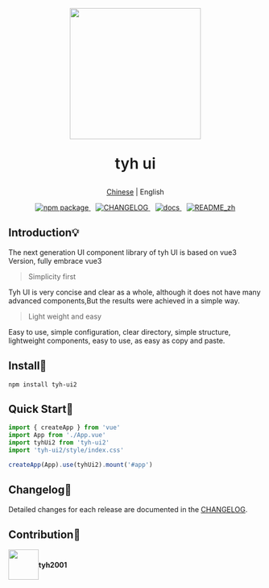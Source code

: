 <p align="center">
  <img height="260px" src="http://tianyuhao.icu/tyhui/v3/assets/logo.1320fb15.png">
</p>

<p style="font-size:30px;font-weight:600;" align="center">tyh ui</p>

<p align="center">
  <a href="https://github.com/Tyh2001/tyh-ui2/blob/master/README_zh.md">Chinese</a> | English
</p>

<p align="center">
  <a href="https://www.npmjs.com/package/tyh-ui2">
    <img src="https://badgen.net/npm/v/tyh-ui2" alt="npm package">
  </a>
  <a style="margin-left:10px;" href="https://github.com/Tyh2001/tyh-ui2/blob/master/CHANGELOG.md">
    <img src="https://img.shields.io/badge/tyh--ui2-CHANGELOG-orange" alt="CHANGELOG">
  </a>
  <a style="margin-left:10px;" href="http://tianyuhao.icu/tyhui/v3">
    <img src="https://img.shields.io/badge/tyh--ui2-docs-red" alt="docs">
  </a>
  <a style="margin-left:10px;" href="https://github.com/Tyh2001/tyh-ui2/blob/master/README_zh.md">
    <img src="https://img.shields.io/badge/tyh--ui2-README__zh-yellowgreen" alt="README_zh">
  </a>
</p>

## Introduction:bulb:

The next generation UI component library of tyh UI is based on vue3 Version, fully embrace vue3

> Simplicity first

Tyh UI is very concise and clear as a whole, although it does not have many advanced components,But the results were achieved in a simple way.

> Light weight and easy

Easy to use, simple configuration, clear directory, simple structure, lightweight components, easy to use, as easy as copy and paste.

## Install:wrench:

```shell
npm install tyh-ui2
```

## Quick Start:key:

```js
import { createApp } from 'vue'
import App from './App.vue'
import tyhUi2 from 'tyh-ui2'
import 'tyh-ui2/style/index.css'

createApp(App).use(tyhUi2).mount('#app')
```

## Changelog:page_facing_up:

Detailed changes for each release are documented in the [CHANGELOG](https://github.com/Tyh2001/tyh-ui2/blob/master/CHANGELOG.md).

## Contribution:wave:

<div style="display: flex; align-items: center;">
  <img style=" float: left;" height="60px" src="https://www.hualigs.cn/image/608132a6c15b2.jpg">
  <h4 style="display: inline-block;">tyh2001</h4>
</div>

